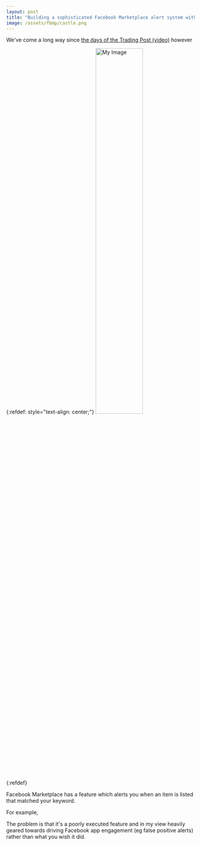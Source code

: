 ```yaml
---
layout: post
title: "Building a sophisticated Facebook Marketplace alert system with Github Actions and ChatGPT API"
image: /assets/fbmp/castle.png
---
```


We've come a long way since <a href="https://www.youtube.com/watch?v=dik_wnOE4dk">the days of the Trading Post (video)</a> however 

{:refdef: style="text-align: center;"}
<img src="{{ '/fbmp/castle.png' | relative_url }}" alt="My Image" style="width: 50%;">
{:refdef}



Facebook Marketplace has a feature which alerts you when an item is listed that matched your keyword.

For example, 

The problem is that it's a poorly executed feature and in my view heavily geared towards driving Facebook app engagement (eg false positive alerts) rather than what you wish it did. 

